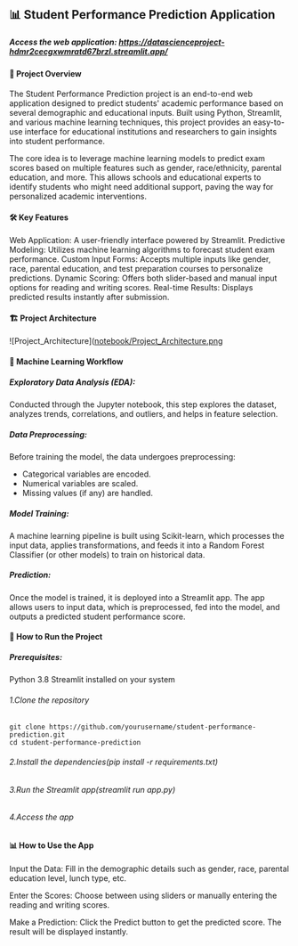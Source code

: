 ## 📊 Student Performance Prediction Application
##### Access the web application: https://datascienceproject-hdmr2cecgxwmratd67brzl.streamlit.app/

#### 🎯 Project Overview
The Student Performance Prediction project is an end-to-end web application designed to predict students' academic performance based on several demographic and educational inputs. Built using Python, Streamlit, and various machine learning techniques, this project provides an easy-to-use interface for educational institutions and researchers to gain insights into student performance.

The core idea is to leverage machine learning models to predict exam scores based on multiple features such as gender, race/ethnicity, parental education, and more. This allows schools and educational experts to identify students who might need additional support, paving the way for personalized academic interventions.

#### 🛠️ Key Features
Web Application: A user-friendly interface powered by Streamlit.
Predictive Modeling: Utilizes machine learning algorithms to forecast student exam performance.
Custom Input Forms: Accepts multiple inputs like gender, race, parental education, and test preparation courses to personalize predictions.
Dynamic Scoring: Offers both slider-based and manual input options for reading and writing scores.
Real-time Results: Displays predicted results instantly after submission.

#### 🏗️ Project Architecture

![Project_Architecture]([notebook/Project_Architecture.png](https://github.com/IreshaSD/data_science_project/blob/main/notebook/Project_Architecture%20.png)


#### 🧠 Machine Learning Workflow

##### Exploratory Data Analysis (EDA):
Conducted through the Jupyter notebook, this step explores the dataset, analyzes trends, correlations, and outliers, and helps in feature selection.

##### Data Preprocessing:
Before training the model, the data undergoes preprocessing:

   * Categorical variables are encoded.
   * Numerical variables are scaled.
   * Missing values (if any) are handled.

#####  Model Training:
A machine learning pipeline is built using Scikit-learn, which processes the input data, applies transformations, and feeds it into a Random Forest Classifier (or other models) to train on historical data.

##### Prediction:
Once the model is trained, it is deployed into a Streamlit app. The app allows users to input data, which is preprocessed, fed into the model, and outputs a predicted student performance score.

#### 🚀 How to Run the Project
##### Prerequisites:
Python 3.8
Streamlit installed on your system

###### 1.Clone the repository
    git clone https://github.com/yourusername/student-performance-prediction.git
    cd student-performance-prediction
###### 2.Install the dependencies(pip install -r requirements.txt)
###### 3.Run the Streamlit app(streamlit run app.py)
###### 4.Access the app

#### 📊 How to Use the App

Input the Data:
Fill in the demographic details such as gender, race, parental education level, lunch type, etc.

Enter the Scores:
Choose between using sliders or manually entering the reading and writing scores.

Make a Prediction:
Click the Predict button to get the predicted score. The result will be displayed instantly.


